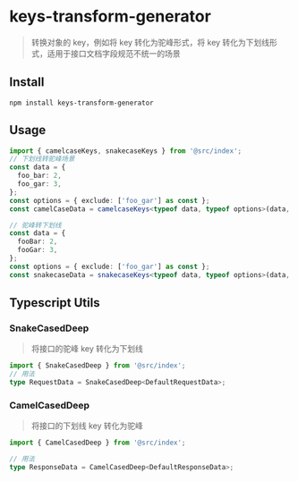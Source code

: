 # keys-transform-generator

> 转换对象的 key，例如将 key 转化为驼峰形式，将 key 转化为下划线形式，适用于接口文档字段规范不统一的场景

## Install

```shell
npm install keys-transform-generator
```

## Usage

```ts
import { camelcaseKeys, snakecaseKeys } from '@src/index';
// 下划线转驼峰场景
const data = {
  foo_bar: 2,
  foo_gar: 3,
};
const options = { exclude: ['foo_gar'] as const };
const camelCaseData = camelcaseKeys<typeof data, typeof options>(data, options);

// 驼峰转下划线
const data = {
  fooBar: 2,
  fooGar: 3,
};
const options = { exclude: ['foo_gar'] as const };
const snakecaseData = snakecaseKeys<typeof data, typeof options>(data, options);
```

## Typescript Utils

### SnakeCasedDeep<T>

> 将接口的驼峰 key 转化为下划线

```ts
import { SnakeCasedDeep } from '@src/index';
// 用法
type RequestData = SnakeCasedDeep<DefaultRequestData>;
```

### CamelCasedDeep<T>

> 将接口的下划线 key 转化为驼峰

```ts
import { CamelCasedDeep } from '@src/index';

// 用法
type ResponseData = CamelCasedDeep<DefaultResponseData>;
```
